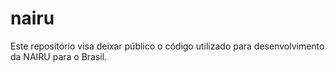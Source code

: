 # nairu
Este repositório visa deixar público o código utilizado para desenvolvimento da NAIRU para o Brasil.
